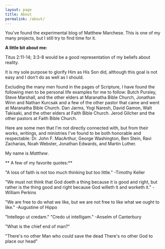 ```yaml
---
layout: page
title: About
permalink: /about/
---
```


You've found the experimental blog of Matthew Marchese. This is one of my many projects, but I still try to find time for it.

**A little bit about me:**

Titus 2:11-14; 3:3-8 would be a good representation of my beliefs about reality.

It is my sole purpose to glorify Him as His Son did, although this goal is not easy and I don't do as well as I should.

Excluding the many men found in the pages of Scripture, I have found the following men to be personal life examples for me to follow: Butch Pursley, Steve Marshall, and the other elders at Maranatha Bible Church, Jonathan Winn and Nathan Kurcsak and a few of the other pastor that came and went at Maranatha Bible Church. Dan Jarms, Yogi Naresh, David Gamon, Walt Takisaki, and the other elders at Faith Bible Church. Jerod Gilcher and the other pastors at Faith Bible Church.

Here are some men that I'm not directly connected with, but from their works, writings, and ministries I've found to be both honorable and respectable:
Dr. John F. MacArthur, George Washington, Ben Stein, Ravi Zacharias, Noah Webster, Jonathan Edwards, and Martin Luther.

My name is *Matthew*.

**
A few of my favorite quotes:**

"A loss of faith is not too much thinking but too little." -Timothy Keller

"We must not think that God doeth a thing because it is good and right, but rather is the thing good and right because God willeth it and worketh it." -William Perkins

"We are free to do what we like, but we are not free to like what we ought to like." -Augustine of Hippo

"Intellego ut credam."
"Credo ut intelligam."
-Anselm of Canterbury

"What is the chief end of man?"

"There's no other Man who could save the dead
There's no other God to place our head"


